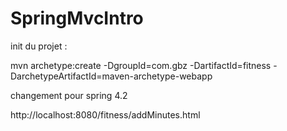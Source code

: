 # SpringMvcIntro

init du projet : 

mvn archetype:create -DgroupId=com.gbz -DartifactId=fitness -DarchetypeArtifactId=maven-archetype-webapp

changement pour spring 4.2

http://localhost:8080/fitness/addMinutes.html
